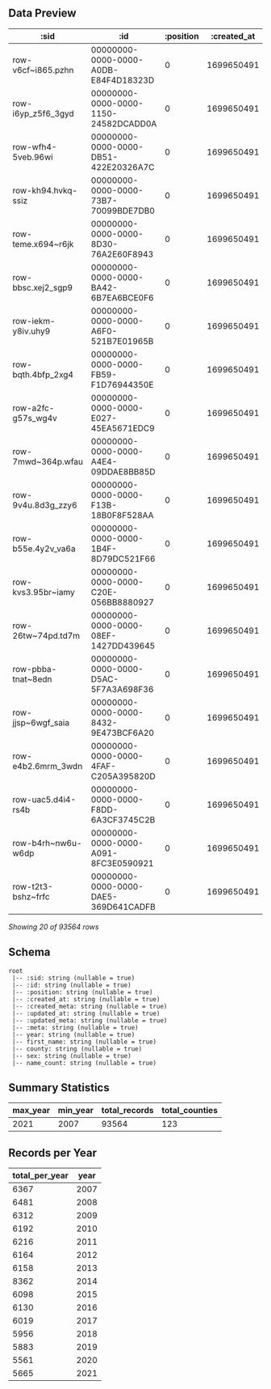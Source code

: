 ## Data Preview
| :sid | :id | :position | :created_at | :created_meta | :updated_at | :updated_meta | :meta | year | first_name | county | sex | name_count |
| --- | --- | --- | --- | --- | --- | --- | --- | --- | --- | --- | --- | --- |
| row-v6cf~i865.pzhn | 00000000-0000-0000-A0DB-E84F4D18323D | 0 | 1699650491 | None | 1699650491 | None | { } | 2021 | OLIVIA | Albany | F | 16 |
| row-i6yp_z5f6_3gyd | 00000000-0000-0000-1150-24582DCADD0A | 0 | 1699650491 | None | 1699650491 | None | { } | 2021 | AMELIA | Albany | F | 16 |
| row-wfh4-5veb.96wi | 00000000-0000-0000-DB51-422E20326A7C | 0 | 1699650491 | None | 1699650491 | None | { } | 2021 | SOPHIA | Albany | F | 13 |
| row-kh94.hvkq-ssiz | 00000000-0000-0000-73B7-70099BDE7DB0 | 0 | 1699650491 | None | 1699650491 | None | { } | 2021 | AVA | Albany | F | 13 |
| row-teme.x694~r6jk | 00000000-0000-0000-8D30-76A2E60F8943 | 0 | 1699650491 | None | 1699650491 | None | { } | 2021 | EMMA | Albany | F | 12 |
| row-bbsc.xej2_sgp9 | 00000000-0000-0000-BA42-6B7EA6BCE0F6 | 0 | 1699650491 | None | 1699650491 | None | { } | 2021 | PENELOPE | Albany | F | 11 |
| row-iekm-y8iv.uhy9 | 00000000-0000-0000-A6F0-521B7E01965B | 0 | 1699650491 | None | 1699650491 | None | { } | 2021 | MADISON | Albany | F | 10 |
| row-bqth.4bfp_2xg4 | 00000000-0000-0000-FB59-F1D76944350E | 0 | 1699650491 | None | 1699650491 | None | { } | 2021 | ABIGAIL | Albany | F | 10 |
| row-a2fc-g57s_wg4v | 00000000-0000-0000-E027-45EA5671EDC9 | 0 | 1699650491 | None | 1699650491 | None | { } | 2021 | HARPER | Albany | F | 10 |
| row-7mwd~364p.wfau | 00000000-0000-0000-A4E4-09DDAE8BB85D | 0 | 1699650491 | None | 1699650491 | None | { } | 2021 | ISLA | Albany | F | 9 |
| row-9v4u.8d3g_zzy6 | 00000000-0000-0000-F13B-18B0F8F528AA | 0 | 1699650491 | None | 1699650491 | None | { } | 2021 | CHARLOTTE | Albany | F | 8 |
| row-b55e.4y2v_va6a | 00000000-0000-0000-1B4F-8D79DC521F66 | 0 | 1699650491 | None | 1699650491 | None | { } | 2021 | ISABELLA | Albany | F | 8 |
| row-kvs3.95br~iamy | 00000000-0000-0000-C20E-056BB8880927 | 0 | 1699650491 | None | 1699650491 | None | { } | 2021 | GIANNA | Albany | F | 8 |
| row-26tw~74pd.td7m | 00000000-0000-0000-08EF-1427DD439645 | 0 | 1699650491 | None | 1699650491 | None | { } | 2021 | ELEANOR | Albany | F | 8 |
| row-pbba-tnat~8edn | 00000000-0000-0000-D5AC-5F7A3A698F36 | 0 | 1699650491 | None | 1699650491 | None | { } | 2021 | LILLIAN | Albany | F | 8 |
| row-jjsp~6wgf_saia | 00000000-0000-0000-8432-9E473BCF6A20 | 0 | 1699650491 | None | 1699650491 | None | { } | 2021 | MADELINE | Albany | F | 8 |
| row-e4b2.6mrm_3wdn | 00000000-0000-0000-4FAF-C205A395820D | 0 | 1699650491 | None | 1699650491 | None | { } | 2021 | EVELYN | Albany | F | 7 |
| row-uac5.d4i4-rs4b | 00000000-0000-0000-F8DD-6A3CF3745C2B | 0 | 1699650491 | None | 1699650491 | None | { } | 2021 | RILEY | Albany | F | 7 |
| row-b4rh~nw6u-w6dp | 00000000-0000-0000-A091-8FC3E0590921 | 0 | 1699650491 | None | 1699650491 | None | { } | 2021 | HAILEY | Albany | F | 7 |
| row-t2t3-bshz~frfc | 00000000-0000-0000-DAE5-369D641CADFB | 0 | 1699650491 | None | 1699650491 | None | { } | 2021 | EVERLY | Albany | F | 7 |

*Showing 20 of 93564 rows*

## Schema
```
root
 |-- :sid: string (nullable = true)
 |-- :id: string (nullable = true)
 |-- :position: string (nullable = true)
 |-- :created_at: string (nullable = true)
 |-- :created_meta: string (nullable = true)
 |-- :updated_at: string (nullable = true)
 |-- :updated_meta: string (nullable = true)
 |-- :meta: string (nullable = true)
 |-- year: string (nullable = true)
 |-- first_name: string (nullable = true)
 |-- county: string (nullable = true)
 |-- sex: string (nullable = true)
 |-- name_count: string (nullable = true)

```

## Summary Statistics
| max_year | min_year | total_records | total_counties |
| --- | --- | --- | --- |
| 2021 | 2007 | 93564 | 123 |

## Records per Year
| total_per_year | year |
| --- | --- |
| 6367 | 2007 |
| 6481 | 2008 |
| 6312 | 2009 |
| 6192 | 2010 |
| 6216 | 2011 |
| 6164 | 2012 |
| 6158 | 2013 |
| 8362 | 2014 |
| 6098 | 2015 |
| 6130 | 2016 |
| 6019 | 2017 |
| 5956 | 2018 |
| 5883 | 2019 |
| 5561 | 2020 |
| 5665 | 2021 |